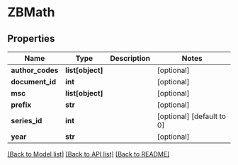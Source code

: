 # ZBMath

## Properties
Name | Type | Description | Notes
------------ | ------------- | ------------- | -------------
**author_codes** | **list[object]** |  | [optional] 
**document_id** | **int** |  | [optional] 
**msc** | **list[object]** |  | [optional] 
**prefix** | **str** |  | [optional] 
**series_id** | **int** |  | [optional] [default to 0]
**year** | **str** |  | [optional] 

[[Back to Model list]](../README.md#documentation-for-models) [[Back to API list]](../README.md#documentation-for-api-endpoints) [[Back to README]](../README.md)

